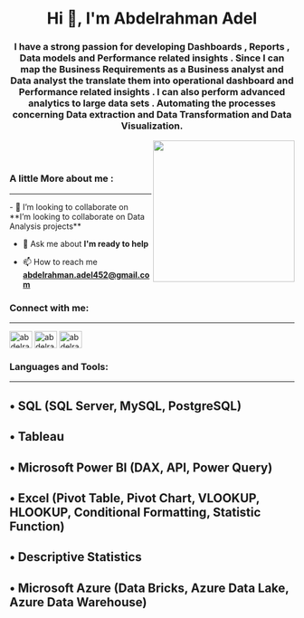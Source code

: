 <h1 align="center">Hi 👋, I'm Abdelrahman Adel</h1>
<h3 align="center">I have a strong passion for developing Dashboards , Reports , Data models and Performance related insights . Since I can map the Business Requirements as a Business analyst and Data analyst the translate them into operational dashboard and Performance related insights . I can also perform advanced analytics to large data sets . Automating the processes concerning Data extraction and Data Transformation and Data Visualization.</h3>
<picture> <img align="right" src="https://github.com/7oSkaaa/7oSkaaa/blob/main/Images/Right_Side.gif?raw=true"width=250px></picture><br></br>
<h3 align="left">A little More about me :</h3> <hr>
- 👯 I’m looking to collaborate on **I’m looking to collaborate on Data Analysis projects**

- 💬 Ask me about **I'm ready to help**

- 📫 How to reach me **abdelrahman.adel452@gmail.com**
<h3 align="left">Connect with me:</h3><hr>
<p align="left">
<a href="https://linkedin.com/in/abdelrahman-adel-618986253" target="blank"><img align="center" src="https://raw.githubusercontent.com/rahuldkjain/github-profile-readme-generator/master/src/images/icons/Social/linked-in-alt.svg" alt="abdelrahman-adel-618986253" height="30" width="40" /></a>
<a href="https://abdelrahmanade.github.io/" target="blank"><img align="center" src="https://svgsilh.com/svg/1873373.svg" alt="abdelrahma96062" height="30" width="40" /></a>
<a href="https://twitter.com/abdelrahma96062" target="blank"><img align="center" src="https://raw.githubusercontent.com/rahuldkjain/github-profile-readme-generator/master/src/images/icons/Social/twitter.svg" alt="abdelrahma96062" height="30" width="40" /></a>
</p>

<h3 align="left">Languages and Tools:</h3><hr>
<h2 align="left">• SQL (SQL Server, MySQL, PostgreSQL)</h2>
 <h2 align="left">• Tableau</h2>
 <h2 align="left">• Microsoft Power BI (DAX, API, Power Query)</h2>
 <h2 align="left">• Excel (Pivot Table, Pivot Chart, VLOOKUP, HLOOKUP, Conditional Formatting, Statistic Function)</h2>
 <h2 align="left">• Descriptive Statistics</h2>
 <h2 align="left">• Microsoft Azure (Data Bricks, Azure Data Lake, Azure Data Warehouse) </h2>

